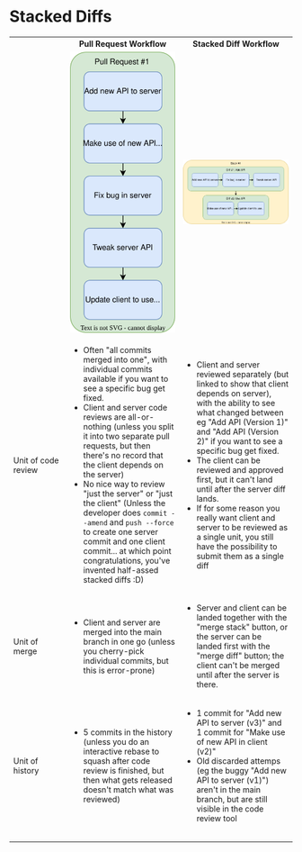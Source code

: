 Stacked Diffs
=============
<table>
<tr>
	<th width="20%"></th>
	<th width="40%">Pull Request Workflow</th>
	<th width="40%">Stacked Diff Workflow</th>
</tr>
<tr class="images">
	<td></td>
	<td><img src="pr.drawio.svg" /></td>
	<td><img src="stack.drawio.svg" /></td>
</tr>
<tr>
	<td>Unit of code review</td>
	<td>
		<ul>
			<li>Often "all commits merged into one", with individual commits available if you want to see a specific bug get fixed.</li>
			<li>Client and server code reviews are all-or-nothing (unless you split it into two separate pull requests, but then there's no record that the client depends on the server)</li>
			<li>No nice way to review "just the server" or "just the client" (Unless the developer does <code>commit --amend</code> and <code>push --force</code> to create one server commit and one client commit... at which point congratulations, you've invented half-assed stacked diffs :D)</li>
		</ul>
	</td>
	<td>
		<ul>
			<li>Client and server reviewed separately (but linked to show that client depends on server), with the ability to see what changed between eg "Add API (Version 1)" and "Add API (Version 2)" if you want to see a specific bug get fixed.</li>
			<li>The client can be reviewed and approved first, but it can't land until after the server diff lands.</li>
			<li>If for some reason you really want client and server to be reviewed as a single unit, you still have the possibility to submit them as a single diff</li>
		</ul>
	</td>
</tr>
<tr>
	<td>Unit of merge</td>
	<td>
		<ul>
			<li>Client and server are merged into the main branch in one go (unless you cherry-pick individual commits, but this is error-prone)</li>
		</ul>
	</td>
	<td>
		<ul>
			<li>Server and client can be landed together with the "merge stack" button, or the server can be landed first with the "merge diff" button; the client can't be merged until after the server is there.</li>
		<ul>
	</td>
</tr>
<tr>
	<td>Unit of history</td>
	<td>
		<ul>
			<li>5 commits in the history (unless you do an interactive rebase to squash after code review is finished, but then what gets released doesn't match what was reviewed)</li>
		</ul>
	</td>
	<td>
		<ul>
			<li>1 commit for "Add new API to server (v3)" and 1 commit for "Make use of new API in client (v2)"</li>
			<li>Old discarded attemps (eg the buggy "Add new API to server (v1)") aren't in the main branch, but are still visible in the code review tool</li>
		</ul>
	</td>
</tr>
<tr>
	<td></td>
	<td></td>
	<td></td>
</tr>
<tr>
	<td></td>
	<td></td>
	<td></td>
</tr>
<tr>
	<td></td>
	<td></td>
	<td></td>
</tr>
</table>
